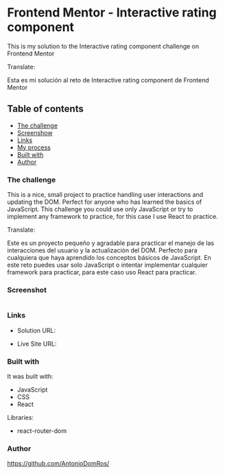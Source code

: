 # Frontend Mentor - Interactive rating component

This is my solution to the Interactive rating component challenge on Frontend Mentor

Translate:

Esta es mi solución al reto de Interactive rating component de Frontend Mentor

## Table of contents

- [The challenge](#the-challenge)
- [Screenshow](#screenshot)
- [Links](#links)
- [My process](#my-process)
- [Built with](#built-with)
- [Author](#author)

### The challenge

This is a nice, small project to practice handling user interactions and updating the DOM. Perfect for anyone who has learned the basics of JavaScript. This challenge you could use only JavaScript or try to implement any framework to practice, for this case I use React to practice.

Translate:

Este es un proyecto pequeño y agradable para practicar el manejo de las interacciones del usuario y la actualización del DOM. Perfecto para cualquiera que haya aprendido los conceptos básicos de JavaScript. En este reto puedes usar solo JavaScript o intentar implementar cualquier framework para practicar, para este caso uso React para practicar.

### Screenshot

![]()

### Links

- Solution URL:

- Live Site URL:

### Built with

It was built with:

- JavaScript
- CSS
- React

Libraries:

- react-router-dom

### Author

https://github.com/AntonioDomRos/
